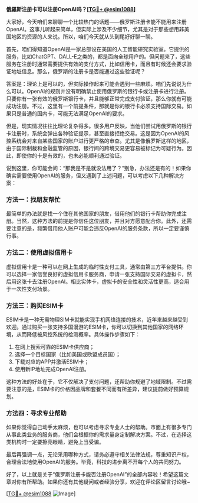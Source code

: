**俄羅斯注册卡可以注册OpenAI吗？[[TG💪+ @esim1088](https://t.me/s/esim1088)]**

大家好，今天咱们来聊聊一个比较热门的话题——俄罗斯注册卡能不能用来注册OpenAI。这事儿听起来简单，但实际上涉及不少细节，尤其是对于那些想用非美国地区的资源的人来说。所以，咱们今天就从头到尾好好聊一聊。

首先，咱们得知道OpenAI是一家总部设在美国的人工智能研究实验室。它提供的服务，比如ChatGPT、DALL-E之类的，都是面向全球用户的。但问题来了，这些服务在注册时通常需要提供有效的支付方式，比如信用卡，而且有时候还会要求验证地址信息。那么，俄罗斯的注册卡是否能通过这些验证呢？

答案是：理论上是可以的，但实际操作起来可能会遇到一些麻烦。咱们先说说为什么可以。OpenAI的规则并没有明确禁止使用俄罗斯的银行卡或注册卡进行注册。只要你有一张有效的俄罗斯银行卡，并且能够正常完成支付验证，那么你就有可能成功注册。不过，这里有一个前提条件，那就是你的银行卡必须支持国际交易。如果只是普通的国内卡，可能无法满足OpenAI的要求。

但是，现实情况往往比理论复杂得多。很多用户反映，当他们尝试用俄罗斯的银行卡注册时，系统会弹出各种验证提示，甚至直接拒绝交易。这是因为OpenAI的风控系统会对来自某些国家的账户进行更严格的审查。尤其是像俄罗斯这样的地区，由于国际制裁和金融监管的原因，银行间的跨境交易更容易被标记为可疑行为。因此，即使你的卡是有效的，也未必能顺利通过验证。

说到这里，你可能会问：“那我是不是就没法用了？”别急，办法还是有的！如果你确实需要使用OpenAI的服务，但又遇到了上述问题，可以考虑以下几种解决方案：

### 方法一：找朋友帮忙

最简单的办法就是找一个住在其他国家的朋友，借用他们的银行卡帮助你完成注册。当然，这种方法的前提是你信任这位朋友，并且对方愿意配合你。此外，还需要注意的是，频繁借用他人账户可能会违反OpenAI的服务条款，所以一定要谨慎行事。

### 方法二：使用虚拟信用卡

虚拟信用卡是一种可以在网上生成的临时性支付工具，通常由第三方平台提供。你可以选择一家信誉良好的虚拟信用卡服务商，申请一张支持国际交易的虚拟卡，然后用这张卡去注册OpenAI。相比实体卡，虚拟卡的安全性和灵活性更高，适合用于一次性支付场景。

### 方法三：购买ESIM卡

ESIM卡是一种无需物理SIM卡就能实现手机网络连接的技术，近年来越来越受到欢迎。通过购买一张支持多国漫游的ESIM卡，你可以切换到其他国家的网络环境，从而降低被风控系统的检测概率。具体操作步骤如下：

1. 在网上搜索可靠的ESIM卡供应商；
2. 选择一个目标国家（比如美国或欧盟成员国）；
3. 下载对应的APP并激活ESIM卡；
4. 使用新IP地址完成OpenAI注册。

这种方法的好处在于，它不仅解决了支付问题，还帮助你规避了地域限制。不过需要注意的是，ESIM卡的价格因品牌和套餐不同而有所差异，建议提前做好预算规划。

### 方法四：寻求专业帮助

如果你觉得自己动手太麻烦，也可以考虑寻求专业人士的帮助。市面上有很多专门从事此类业务的服务商，他们会根据你的需求量身定制解决方案。不过，在选择这类机构时一定要擦亮眼睛，避免上当受骗。

最后再强调一点，无论采用哪种方式，请务必遵守相关法律法规，尊重知识产权，合理合法地使用OpenAI的服务。毕竟，科技的进步离不开每个人的共同努力。

好了，以上就是关于“俄罗斯注册卡能否注册OpenAI”的全部内容啦！希望这篇文章对你有所帮助。如果你还有其他疑问或者经验分享，欢迎在评论区留言讨论哦~

[[TG💪+ @esim1088](https://t.me/s/esim1088) ![Image](https://i.postimg.cc/4NQfJmqS/Snipaste-2025-05-13-00-14-12.png)]